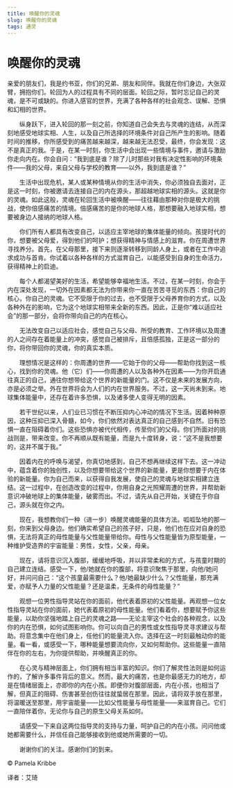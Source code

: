 ```yaml
--- 
title: 唤醒你的灵魂 
slug: 唤醒你的灵魂 
tags: 通灵 
--- 
```

# 唤醒你的灵魂

亲爱的朋友们，我是约书亚，你们的兄弟、朋友和同伴。我就在你们身边，大张双臂，拥抱你们。轮回为人的过程具有不同的层面。轮回之际，暂时忘记自己的灵魂，是不可或缺的。你进入感官的世界，充满了各种各样的社会观念、误解、恐惧和幻相的世界。

　　纵身跃下，进入轮回的那一刻之前，你知道自己会失去与灵魂的连结，从而深刻地感受地球实相、人生，以及自己所选择的环境条件对自己所产生的影响。随着时间的推移，你所感受到的痛苦越来越深，越来越无法忍受，最终，你会发现：这不是真正的我。于是，在某一时刻，你生活中会出现一些情境与事件，邀请与激励你走向内在。你会自问：“我到底是谁？除了儿时那些对我有决定性影响的环境条件——我的父母，来自父母与学校的教育——以外，我到底是谁？”

　　生活中出现危机，某人或某种情境从你的生活中消失，你必须独自去面对，正是这一时刻，你被邀请去连接自己的内在源头，那超越地球实相的源头。这就是你的灵魂。如此这般，灵魂在轮回生活中被唤醒——往往藉由那种对你是极大的挑战，使你倍感痛苦的情境。倍感痛苦的是你的地球人格，那想要融入地球实相，想要被身边人接纳的地球人格。

　　你们所有人都具有改变自己，以适应主宰地球的集体能量的倾向。孩提时代的你，想要被父母爱，得到他们的呵护；想获得精神与情感上的滋育。你在周遭世界寻找养分。首先，在父母那里，接下来则逐渐转移到同龄人身上，或者在工作中追求成功与首肯。你试着以各种各样的方式滋育自己，以能感受到自身的生命活力，获得精神上的启迪。

　　每个人都渴望美好的生活，希望能够幸福地生活。不过，在某一时刻，你会于内在深处发现，一切外在因素都无法为你带来你一直在苦苦寻觅的东西：你自己的核心，你自己的灵魂。它不受限于你的过去，也不受限于父母养育你的方式，以及各种外在的影响，它为这个地球实相带来全新的东西。因此，正是你“难以适应社会”的那一部分，会将你带向自己的内在核心。

　　无法改变自己以适应社会，感觉自己与父母、所受的教育、工作环境以及周遭的人之间存在着能量上的冲突，感觉自己被排斥，且倍感孤独，正是这一部分的你，将你带回你的灵魂，你的真实本质。

　　理想情况是这样的：你周遭的世界——它始于你的父母——帮助你找到这一核心，找到你的灵魂。他（它）们——你周遭的人以及各种外在因素——为你开启通往真正的自己，通往你想带给这个世界的新能量的门。这不仅是未来的发展方向，亦是必须之举。外在世界将会为人们的内在世界服务。不过，这一天尚未到来。地球集体能量中，还存在着许多恐惧，以及诸多使人变得无明的因素。

　　若干世纪以来，人们业已习惯在不断压抑内心冲动的情况下生活。因着种种原因，这种压抑已深入骨髓，如今，你们依然对表达真正的自己感到不自然。旧有恐惧一直在阻碍着你们。这些恐惧亦被代代相传，传至你们的父母。你们所面对的挑战则是，带来改变。你不再顺从既有能量，而是九十度转身，说：“这不是我想要的，这并不属于我。”

　　因着内在的呼唤与渴望，你真切地感到，自己不想再继续这样下去。这一冲动中，蕴含着你的独创性，以及你想要带给这个世界的新能量，更是你想要于内在体验的新能量。你为自己而来，以获得自我发展，使自己的灵魂与地球实相建立连结。这一过程中，在创造改变的过程中，你用自身之光照耀周遭的世界，并帮助新意识冲破地球上的集体能量，破雾而出。不过，请先从自己开始，关键在于你自己，源头就在你之内。

　　现在，我想教你们一种（进一步）唤醒灵魂能量的具体方法。呱呱坠地的那一刻，你来到父母身边。他们确实希望自己的孩子好，只是，他们也在应对自身的恐惧，无法将真正的母性能量与父性能量带给你。母性与父性能量皆为原型能量，一种维护受造界的宇宙能量：男性，女性，父亲，母亲。

　　现在，请将意识沉入腹部，缓缓地呼吸，并以非常柔和的方式，与孩童时期的自己建立连结。感受一下，他/她就在你的腹部，将意识聚焦于那里，向他/她问好，并问问自己：“这个孩童最需要什么？他/她最缺少什么？父性能量，那充满爱，亦赋予人力量的父性能量？还是温柔，无条件的母性能量？”

　　观想一位男性指导灵站在你的面前，他代表着原初的父性能量。再观想一位女性指导灵站在你的面前，她代表着原初的母性能量。他们看着你，想要赋予你这些能量，以助你坚强地踏上自己的灵魂之路——无论主宰这个社会的各种观念，以及你的内在恐惧，如何试图影响你。你可以向自己的男性或女性指导灵寻求建议与帮助。将意念集中在他们身上，任他们的能量流入你。选择在这一时刻最触动你的能量。看一看，或感受一下，哪种能量想要流向你，又如何帮助你。这些能量一直陪伴在你的左右，为你提供帮助，并唤醒真正的你。

　　在心灵与精神层面上，你们拥有相当丰富的知识。你们了解灵性法则是如何运作的，了解许多事件背后的意义。然而，最大的痛苦，也是你最感无力的地方，却是在情绪层面上，亦即你的内在小孩。即便你对腹部层面，内在小孩，也相当了解，但真正的阻碍、伤害甚至创伤往往就蛰居在那里。因此，请将双手放在那里，将温暖送至那里，用宇宙能量——比如父性能量与母性能量——来滋育自己。它们一直陪伴着你，无论你与自己的原生父母关系如何。

　　请感受一下来自这两位指导灵的支持与力量，呵护自己的内在小孩。问问他或她都需要什么，并信任自己能够接收到他或她所需要的一切。

　　谢谢你们的关注。感谢你们的到来。

© Pamela Kribbe

译者：艾琦